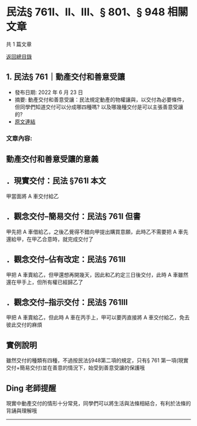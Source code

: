 # 民法§ 761Ⅰ、Ⅱ、Ⅲ、§ 801、§ 948 相關文章

共 1 篇文章

[返回總目錄](00_總目錄.md)

## 1. 民法§ 761｜動產交付和善意受讓

- 發布日期: 2022 年 6 月 23 日
- 摘要: 動產交付和善意受讓：民法規定動產的物權讓與，以交付為必要條件，但同學們知道交付可以分成哪四種嗎? 以及哪幾種交付是可以主張善意受讓的?
- [原文連結](https://www.jasper-realestate.com/%e5%8b%95%e7%94%a2%e4%ba%a4%e4%bb%98%e5%92%8c%e5%96%84%e6%84%8f%e5%8f%97%e8%ae%93/)

### 文章內容:

## 動產交付和善意受讓的意義

## ．現實交付：民法 §761Ⅰ 本文

甲當面將 A 車交付給乙

## ．觀念交付–簡易交付：民法§ 761Ⅰ 但書

甲先把 A 車借給乙，之後乙覺得不錯向甲提出購買意願，此時乙不需要把 A 車先還給甲，在甲乙合意時，就完成交付了

## ．觀念交付–佔有改定：民法§ 761Ⅱ

甲把 A 車賣給乙，但甲還想再開幾天，因此和乙約定三日後交付，此時 A 車雖然還在甲手上，但所有權已經歸乙了

## ．觀念交付–指示交付：民法§ 761Ⅲ

甲把 A 車賣給乙，但此時 A 車在丙手上，甲可以要丙直接將 A 車交付給乙，免去彼此交付的麻煩

## 實例說明

雖然交付的種類有四種，不過按民法§948第二項的規定，只有§ 761 第一項(現實交付+簡易交付)並在善意的情況下，始受到善意受讓的保護哦

## Ding 老師提醒

現實中動產交付的情形十分常見，同學們可以將生活與法條相結合，有利於法條的背誦與理解哦

---

